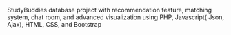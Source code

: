 StudyBuddies database project with recommendation feature, matching system, chat room, and advanced visualization using PHP, Javascript( Json, Ajax), HTML, CSS, and Bootstrap
